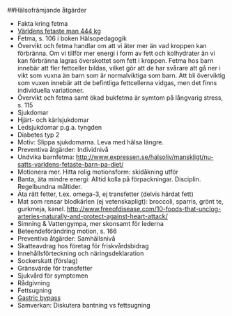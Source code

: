 ##Hälsofrämjande åtgärder
* Fakta kring fetma
 * [Världens fetaste man 444 kg](http://nyheter24.se/nyheter/udda/823120-varldens-fetaste-man-dog-pa-juldagen-vagde-over-400-kilo)
 * Fetma, s. 106 i boken Hälsopedagogik
 * Övervikt och fetma handlar om att vi äter mer än vad kroppen kan förbränna. Om vi tillför mer energi i form av fett och kolhydrater än vi kan förbränna lagras överskottet som fett i kroppen. Fetma hos barn innebär att fler fettceller bildas, vilket gör att de har svårare att gå ner i vikt som vuxna än barn som är normalviktiga som barn. Att bli överviktig som vuxen innebär att de befintliga fettcellerna vidgas, men det finns individuella variationer. 
 * Övervikt och fetma samt ökad bukfetma är symtom på långvarig stress, s. 115
* Sjukdomar
 * Hjärt- och kärlsjukdomar
 * Ledsjukdomar p.g.a. tyngden
 * Diabetes typ 2
* Motiv: Slippa sjukdomarna. Leva med hälsa längre.
* Preventiva åtgärder: Individnivå
 * Undvika barnfetma: http://www.expressen.se/halsoliv/manskligt/nu-satts-varldens-fetaste-barn-pa-diet/
 * Motionera mer. Hitta rolig motionsform: skidåkning utför
 * Banta, äta mindre energi: Alltid kolla på förpackningar. Disciplin. Regelbundna måltider.
 * Äta rätt fetter, t.ex. omega-3, ej transfetter (delvis härdat fett)
 * Mat som rensar blodkärlen (ej vetenskapligt): broccoli, sparris, grönt te, gurkmeja, kanel. http://www.freeofdisease.com/10-foods-that-unclog-arteries-naturally-and-protect-against-heart-attack/
 * Simning & Vattengympa, mer skonsamt för lederna
 * Beteendeförändring motion, s. 166
* Preventiva åtgärder: Samhällsnivå
 * Skatteavdrag hos företag för friskvårdsbidrag
 * Innehållsförteckning och näringsdeklaration
 * Sockerskatt (förslag)
 * Gränsvärde för transfetter
 * Sjukvård för symptomen
  * Rådgivning 
  * Fettsugning
  * [Gastric bypass](http://www.1177.se/Vastra-Gotaland/Fakta-och-rad/Mer-om/Fetma-kan-behandlas-med-magsacksoperation/)
 * Samverkan: Diskutera bantning vs fettsugning
